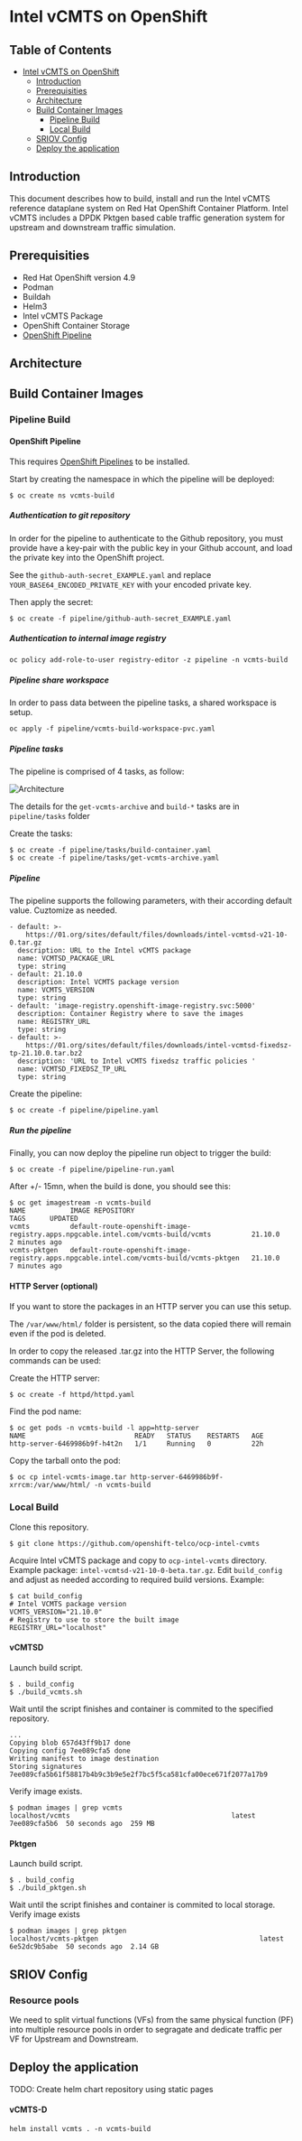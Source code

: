 # Intel vCMTS on OpenShift

## Table of Contents

<!-- TOC -->
- [Intel vCMTS on OpenShift](#intel-vcmts-on-openshift)
  - [Introduction](#introduction)
  - [Prerequisities](#prerequisities)
  - [Architecture](#architecture)
  - [Build Container Images](#build-container-images)
    - [Pipeline Build](#pipeline-build)
    - [Local Build](#local-build)
  - [SRIOV Config](#sriov-config)
  - [Deploy the application](#deploy-the-application)
<!-- TOC -->

## Introduction

This document describes how to build, install and run the Intel vCMTS reference dataplane system on Red Hat OpenShift Container Platform. Intel vCMTS includes a DPDK Pktgen based cable traffic generation system for upstream and downstream traffic simulation.

## Prerequisities

  - Red Hat OpenShift version 4.9
  - Podman
  - Buildah
  - Helm3
  - Intel vCMTS Package
  - OpenShift Container Storage
  - [OpenShift Pipeline](https://docs.openshift.com/container-platform/4.9/cicd/pipelines/installing-pipelines.html)

## Architecture

## Build Container Images

### Pipeline Build

#### OpenShift Pipeline

This requires [OpenShift Pipelines](https://docs.openshift.com/container-platform/4.9/cicd/pipelines/installing-pipelines.html) to be installed.

Start by creating the namespace in which the pipeline will be deployed:

~~~
$ oc create ns vcmts-build
~~~

##### Authentication to git repository

In order for the pipeline to authenticate to the Github repository, you must provide have a key-pair with the public key in your Github account, and load the private key into the OpenShift project.

See the `github-auth-secret_EXAMPLE.yaml` and replace `YOUR_BASE64_ENCODED_PRIVATE_KEY` with your encoded private key.

Then apply the secret:
~~~
$ oc create -f pipeline/github-auth-secret_EXAMPLE.yaml
~~~

##### Authentication to internal image registry

~~~
oc policy add-role-to-user registry-editor -z pipeline -n vcmts-build
~~~

##### Pipeline share workspace

In order to pass data between the pipeline tasks, a shared workspace is setup.

~~~
oc apply -f pipeline/vcmts-build-workspace-pvc.yaml
~~~

##### Pipeline tasks

The pipeline is comprised of 4 tasks, as follow:

![Architecture](images/pipeline-overview.png)

The details for the `get-vcmts-archive` and `build-*` tasks are in `pipeline/tasks` folder

Create the tasks:

~~~
$ oc create -f pipeline/tasks/build-container.yaml
$ oc create -f pipeline/tasks/get-vcmts-archive.yaml
~~~

##### Pipeline

The pipeline supports the following parameters, with their according default value.
Cuztomize as needed.

    - default: >-
        https://01.org/sites/default/files/downloads/intel-vcmtsd-v21-10-0.tar.gz
      description: URL to the Intel vCMTS package
      name: VCMTSD_PACKAGE_URL
      type: string
    - default: 21.10.0
      description: Intel VCMTS package version
      name: VCMTS_VERSION
      type: string
    - default: 'image-registry.openshift-image-registry.svc:5000'
      description: Container Registry where to save the images
      name: REGISTRY_URL
      type: string
    - default: >-
        https://01.org/sites/default/files/downloads/intel-vcmtsd-fixedsz-tp-21.10.0.tar.bz2
      description: 'URL to Intel vCMTS fixedsz traffic policies '
      name: VCMTSD_FIXEDSZ_TP_URL
      type: string


Create the pipeline:

~~~
$ oc create -f pipeline/pipeline.yaml
~~~

##### Run the pipeline

Finally, you can now deploy the pipeline run object to trigger the build:

~~~
$ oc create -f pipeline/pipeline-run.yaml
~~~

After +/- 15mn, when the build is done, you should see this:

~~~
$ oc get imagestream -n vcmts-build
NAME           IMAGE REPOSITORY                                                                          TAGS      UPDATED
vcmts          default-route-openshift-image-registry.apps.npgcable.intel.com/vcmts-build/vcmts          21.10.0   2 minutes ago
vcmts-pktgen   default-route-openshift-image-registry.apps.npgcable.intel.com/vcmts-build/vcmts-pktgen   21.10.0   7 minutes ago
~~~

#### HTTP Server (optional)

If you want to store the packages in an HTTP server you can use this setup.

The `/var/www/html/` folder is persistent, so the data copied there will remain even if the pod is deleted.

In order to copy the released .tar.gz into the HTTP Server, the following commands can be used:

Create the HTTP server:
~~~
$ oc create -f httpd/httpd.yaml
~~~

Find the pod name:
~~~
$ oc get pods -n vcmts-build -l app=http-server
NAME                           READY   STATUS    RESTARTS   AGE
http-server-6469986b9f-h4t2n   1/1     Running   0          22h
~~~

Copy the tarball onto the pod:
~~~
$ oc cp intel-vcmts-image.tar http-server-6469986b9f-xrrcm:/var/www/html/ -n vcmts-build
~~~

### Local Build

Clone this repository.

```
$ git clone https://github.com/openshift-telco/ocp-intel-cvmts
```

Acquire Intel vCMTS package and copy to `ocp-intel-vcmts` directory. 
Example package: `intel-vcmtsd-v21-10-0-beta.tar.gz`.
Edit `build_config` and adjust as needed according to required build versions. Example:

```
$ cat build_config 
# Intel VCMTS package version
VCMTS_VERSION="21.10.0"
# Registry to use to store the built image
REGISTRY_URL="localhost"
```

#### vCMTSD

Launch build script.

```
$ . build_config
$ ./build_vcmts.sh
```

Wait until the script finishes and container is commited to the specified repository.

```
...
Copying blob 657d43ff9b17 done  
Copying config 7ee089cfa5 done  
Writing manifest to image destination
Storing signatures
7ee089cfa5b61f58817b4b9c3b9e5e2f7bc5f5ca581cfa00ece671f2077a17b9
```

Verify image exists.

```
$ podman images | grep vcmts
localhost/vcmts                                        latest       7ee089cfa5b6  50 seconds ago  259 MB
```

#### Pktgen

Launch build script.

```
$ . build_config
$ ./build_pktgen.sh
```

Wait until the script finishes and container is commited to local storage.
Verify image exists

```
$ podman images | grep pktgen
localhost/vcmts-pktgen                                        latest       6e52dc9b5abe  50 seconds ago  2.14 GB
```

## SRIOV Config

### Resource pools

We need to split virtual functions (VFs) from the same physical function (PF) into multiple resource pools in order to segragate and dedicate traffic per VF for Upstream and Downstream.

## Deploy the application

TODO:
  Create helm chart repository using static pages

#### vCMTS-D

~~~
helm install vcmts . -n vcmts-build
~~~